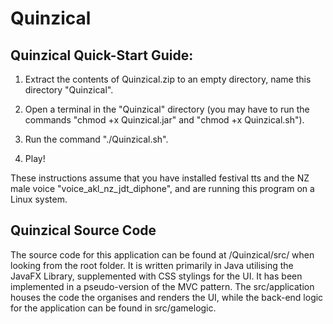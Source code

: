 # Quinzical

## Quinzical Quick-Start Guide:

1. Extract the contents of Quinzical.zip to an empty directory, name this directory "Quinzical".

2. Open a terminal in  the "Quinzical" directory (you may have to run the commands "chmod +x Quinzical.jar" and "chmod +x Quinzical.sh").

3. Run the command "./Quinzical.sh".

4. Play!

These instructions assume that you have installed festival tts and the NZ male voice "voice_akl_nz_jdt_diphone", and are running this program on a Linux system.

## Quinzical Source Code

The source code for this application can be found at /Quinzical/src/ when looking from the root folder. It is written primarily in Java utilising the JavaFX Library, supplemented with CSS stylings for the UI. It has been implemented in a pseudo-version of the MVC pattern. The src/application houses the code the organises and renders the UI, while the back-end logic for the application can be found in src/gamelogic.
